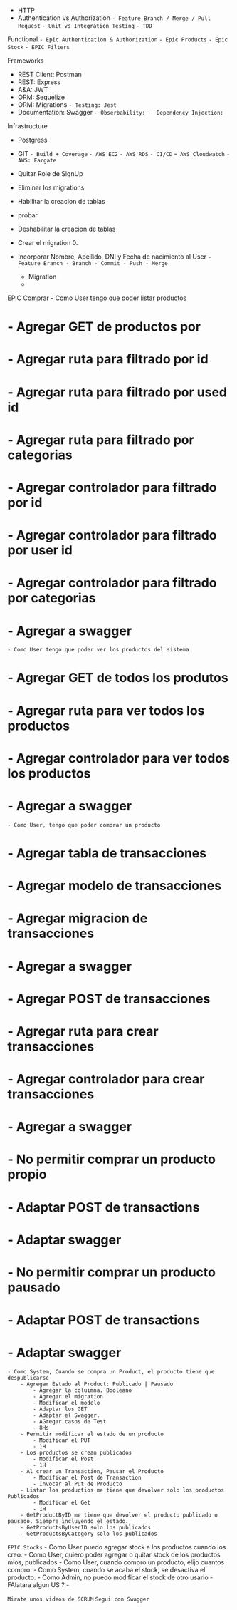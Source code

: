 - HTTP
- Authentication vs Authorization
`- Feature Branch / Merge / Pull Request`
`- Unit vs Integration Testing`
`- TDD`
 
Functional
`- Epic Authentication & Authorization`
`- Epic Products`
`- Epic Stock`
`- EPIC Filters`

Frameworks
- REST Client: Postman
- REST: Express
- A&A: JWT
- ORM: Sequelize
- ORM: Migrations
`- Testing: Jest`
- Documentation: Swagger
`- Obserbability: `
`- Dependency Injection:`

Infrastructure
- Postgress
- GIT
`- Build + Coverage`
`- AWS EC2`
`- AWS RDS`
`- CI/CD`
-` AWS Cloudwatch`
`- AWS: Fargate`


- Quitar Role de SignUp
- Eliminar los migrations
- Habilitar la creacion de tablas
- probar
- Deshabilitar la creacion de tablas
- Crear el migration 0.

- Incorporar Nombre, Apellido, DNI y Fecha de nacimiento al User
    `- Feature Branch - Branch - Commit - Push - Merge`
    - Migration
    - 

EPIC Comprar
    - Como User tengo que poder listar productos
#        - Agregar GET de productos por
#           - Agregar ruta para filtrado por id
#           - Agregar ruta para filtrado por used id
#           - Agregar ruta para filtrado por categorias           
#           - Agregar controlador para filtrado por id           
#           - Agregar controlador para filtrado por user id           
#           - Agregar controlador para filtrado por categorias
#           - Agregar a swagger
    - Como User tengo que poder ver los productos del sistema
#        - Agregar GET de todos los produtos
#           - Agregar ruta para ver todos los productos
#           - Agregar controlador para ver todos los productos
#           - Agregar a swagger
    - Como User, tengo que poder comprar un producto
#        - Agregar tabla de transacciones
#           - Agregar modelo de transacciones
#           - Agregar migracion de transacciones
#           - Agregar a swagger
#        - Agregar POST de transacciones
#           - Agregar ruta para crear transacciones
#           - Agregar controlador para crear transacciones
#           - Agregar a swagger
#        - No permitir comprar un producto propio
#           - Adaptar POST de transactions
#           - Adaptar swagger
#        - No permitir comprar un producto pausado
#           - Adaptar POST de transactions
#           - Adaptar swagger

    - Como System, Cuando se compra un Product, el producto tiene que despublicarse
        - Agregar Estado al Product: Publicado | Pausado
            - Agregar la coluimna. Booleano
            - Agregar el migration
            - Modificar el modelo
            - Adaptar los GET
            - Adaptar el Swagger.
            - AGregar casos de Test
            - 8Hs
        - Permitir modificar el estado de un producto
            - Modificar el PUT
            - 1H
        - Los productos se crean publicados
            - Modificar el Post
            - 1H
        - Al crear un Transaction, Pausar el Producto
            - Modificar el Post de Transaction
            - Invocar al Put de Producto
        - Listar los productios me tiene que devolver solo los productos Publicados
            - Modificar el Get
            - 1H
        - GetProductByID me tiene que devolver el producto publicado o pausado. Siempre incluyendo el estado.
        - GetProductsByUserID solo los publicados
        - GetProductsByCategory solo los publicados

`EPIC Stocks`
    - Como User puedo agregar stock a los productos cuando los creo.
    - Como User, quiero poder agregar o quitar stock de los productos mios, publicados
    - Como User, cuando compro un producto, elijo cuantos compro.
    - Como System, cuando se acaba el stock, se desactiva el producto.
    - Como Admin, no puedo modificar el stock de otro usario
    - FAlatara algun US ?
    - 

`Mirate unos videos de SCRUM`
`Segui con Swagger`